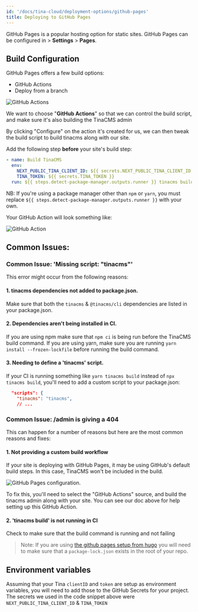 ```yaml
---
id: '/docs/tina-cloud/deployment-options/github-pages'
title: Deploying to GitHub Pages
---
```


GitHub Pages is a popular hosting option for static sites. GitHub Pages can be configured in **<your-repo>** > **Settings** > **Pages**.

## Build Configuration

GitHub Pages offers a few build options:

- GitHub Actions
- Deploy from a branch

![GitHub Actions](https://res.cloudinary.com/forestry-demo/image/upload/v1674654344/tina-io/docs/tina-cloud/Screen_Shot_2023-01-25_at_9.40.52_AM_fby9q2.png 'GitHub Actions')

We want to choose "**GitHub Actions**" so that we can control the build script, and make sure it's also building the TinaCMS admin

By clicking "Configure" on the action it's created for us, we can then tweak the build script to build tinacms along with our site.

Add the following step **before** your site's build step:


```yml
- name: Build TinaCMS
  env:
    NEXT_PUBLIC_TINA_CLIENT_ID: ${{ secrets.NEXT_PUBLIC_TINA_CLIENT_ID }}
    TINA_TOKEN: ${{ secrets.TINA_TOKEN }}
  run: ${{ steps.detect-package-manager.outputs.runner }} tinacms build
``` 
NB: If you're using a package manager other than `npm` or `yarn`, you must replace `${{ steps.detect-package-manager.outputs.runner }}` with your own.

Your GitHub Action will look something like:

![GitHub Action](https://res.cloudinary.com/forestry-demo/image/upload/v1675783496/tina-io/docs/tina-cloud/gh-config.png 'GitHub Action')

## Common Issues:

### Common Issue: 'Missing script: "tinacms"'

This error might occur from the following reasons:

#### 1. tinacms dependencies not added to package.json.

Make sure that both the `tinacms` & `@tinacms/cli` dependencies are listed in your package.json.

#### 2. Dependencies aren't being installed in CI.

If you are using npm make sure that `npm ci` is being run before the TinaCMS build command. If you are using yarn, make sure you are running `yarn install --frozen-lockfile` before running the build command.

#### 3. Needing to define a 'tinacms' script.

If your CI is running something like `yarn tinacms build` instead of `npx tinacms build`, you'll need to add a custom script to your package.json:

```json
  "scripts": {
    "tinacms": "tinacms",
    // ...
```

### Common Issue: /admin is giving a 404

This can happen for a number of reasons but here are the most common reasons and fixes:

#### 1. Not providing a custom build workflow

If your site is deploying with GitHub Pages, it may be using GitHub's default build steps. In this case, TinaCMS won't be included in the build.

![GitHub Pages configuration](https://res.cloudinary.com/forestry-demo/image/upload/v1683212636/gh-pages.png).

To fix this, you'll need to select the "GitHub Actions" source, and build the tinacms admin along with your site. You can see our doc above for help setting up this GitHub Action.

#### 2. 'tinacms build' is not running in CI

Check to make sure that the build command is running and not failing

> Note: If you are using [the github pages setup from hugo](https://gohugo.io/hosting-and-deployment/hosting-on-github/) you will need to make sure that a `package-lock.json` exists in the root of your repo.

## Environment variables

Assuming that your Tina `clientID` and `token` are setup as environment variables, you will need to add those to the GitHub Secrets for your project. The secrets we used in the code snippet above were `NEXT_PUBLIC_TINA_CLIENT_ID` & `TINA_TOKEN`
